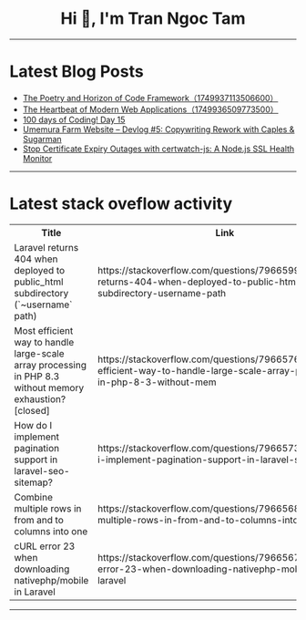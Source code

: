 <h1 align="center">Hi 👋, I'm Tran Ngoc Tam</h1>

---

# Latest Blog Posts 
<!-- BLOG-POST-LIST:START -->
- [The Poetry and Horizon of Code Framework（1749937113506600）](https://dev.to/codeqwertyuiop/the-poetry-and-horizon-of-code-framework1749937113506600-4gc5)
- [The Heartbeat of Modern Web Applications（1749936509773500）](https://dev.to/codeqwertyuiop/the-heartbeat-of-modern-web-applications1749936509773500-12hp)
- [100 days of Coding! Day 15](https://dev.to/aaanishaaa/100-days-of-coding-day-15-b82)
- [Umemura Farm Website – Devlog #5: Copywriting Rework with Caples &amp; Sugarman](https://dev.to/ri_ki_251ca3db361b527f552/umemura-farm-website-devlog-5-copywriting-rework-with-caples-sugarman-d91)
- [Stop Certificate Expiry Outages with certwatch-js: A Node.js SSL Health Monitor](https://dev.to/raghavachellu/stop-certificate-expiry-outages-with-certwatch-js-a-nodejs-ssl-health-monitor-50f6)
<!-- BLOG-POST-LIST:END -->

---

# Latest stack oveflow activity
<table>
  <tr><th>Title</th><th>Link</th></tr>
  <!-- STACKOVERFLOW:START --><tr><td>Laravel returns 404 when deployed to public_html subdirectory &lpar;`~username` path&rpar;</td><td>https://stackoverflow.com/questions/79665999/laravel-returns-404-when-deployed-to-public-html-subdirectory-username-path</td></tr><tr><td>Most efficient way to handle large-scale array processing in PHP 8.3 without memory exhaustion? [closed]</td><td>https://stackoverflow.com/questions/79665761/most-efficient-way-to-handle-large-scale-array-processing-in-php-8-3-without-mem</td></tr><tr><td>How do I implement pagination support in laravel-seo-sitemap?</td><td>https://stackoverflow.com/questions/79665733/how-do-i-implement-pagination-support-in-laravel-seo-sitemap</td></tr><tr><td>Combine multiple rows in from and to columns into one</td><td>https://stackoverflow.com/questions/79665688/combine-multiple-rows-in-from-and-to-columns-into-one</td></tr><tr><td>cURL error 23 when downloading nativephp/mobile in Laravel</td><td>https://stackoverflow.com/questions/79665679/curl-error-23-when-downloading-nativephp-mobile-in-laravel</td></tr><!-- STACKOVERFLOW:END -->
</table>

---


